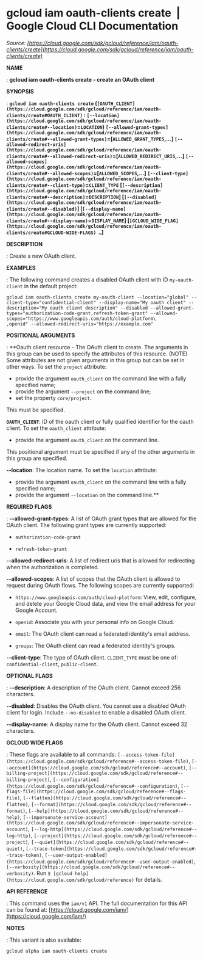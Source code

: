 # gcloud iam oauth-clients create  |  Google Cloud CLI Documentation

*Source: [https://cloud.google.com/sdk/gcloud/reference/iam/oauth-clients/create](https://cloud.google.com/sdk/gcloud/reference/iam/oauth-clients/create)*

**NAME**

: **gcloud iam oauth-clients create - create an OAuth client**

**SYNOPSIS**

: **`gcloud iam oauth-clients create` (`[OAUTH_CLIENT](https://cloud.google.com/sdk/gcloud/reference/iam/oauth-clients/create#OAUTH_CLIENT)` : `[--location](https://cloud.google.com/sdk/gcloud/reference/iam/oauth-clients/create#--location)`=`LOCATION`) `[--allowed-grant-types](https://cloud.google.com/sdk/gcloud/reference/iam/oauth-clients/create#--allowed-grant-types)`=[`ALLOWED_GRANT_TYPES`,…] `[--allowed-redirect-uris](https://cloud.google.com/sdk/gcloud/reference/iam/oauth-clients/create#--allowed-redirect-uris)`=[`ALLOWED_REDIRECT_URIS`,…] `[--allowed-scopes](https://cloud.google.com/sdk/gcloud/reference/iam/oauth-clients/create#--allowed-scopes)`=[`ALLOWED_SCOPES`,…] `[--client-type](https://cloud.google.com/sdk/gcloud/reference/iam/oauth-clients/create#--client-type)`=`CLIENT_TYPE` [`[--description](https://cloud.google.com/sdk/gcloud/reference/iam/oauth-clients/create#--description)`=`DESCRIPTION`] [`[--disabled](https://cloud.google.com/sdk/gcloud/reference/iam/oauth-clients/create#--disabled)`] [`[--display-name](https://cloud.google.com/sdk/gcloud/reference/iam/oauth-clients/create#--display-name)`=`DISPLAY_NAME`] [`[GCLOUD_WIDE_FLAG](https://cloud.google.com/sdk/gcloud/reference/iam/oauth-clients/create#GCLOUD-WIDE-FLAGS) …`]**

**DESCRIPTION**

: Create a new OAuth client.

**EXAMPLES**

: The following command creates a disabled OAuth client with ID
``my-oauth-client`` in the default project:

```
gcloud iam oauth-clients create my-oauth-client --location="global" --client-type="confidential-client" --display-name="My oauth client" --description="My oauth client description" --disabled --allowed-grant-types="authorization-code-grant,refresh-token-grant" --allowed-scopes="https://www.googleapis.com/auth/cloud-platform\
,openid" --allowed-redirect-uris="https://example.com"
```

**POSITIONAL ARGUMENTS**

: **Oauth client resource - The OAuth client to create. The arguments in this group
can be used to specify the attributes of this resource. (NOTE) Some attributes
are not given arguments in this group but can be set in other ways.
To set the `project` attribute:

- provide the argument `oauth_client` on the command line with a fully
specified name;
- provide the argument `--project` on the command line;
- set the property `core/project`.

This must be specified.

**`OAUTH_CLIENT`**:
ID of the oauth client or fully qualified identifier for the oauth client.
To set the `oauth_client` attribute:

- provide the argument `oauth_client` on the command line.

This positional argument must be specified if any of the other arguments in this
group are specified.

**--location**:
The location name.
To set the `location` attribute:

- provide the argument `oauth_client` on the command line with a fully
specified name;
- provide the argument `--location` on the command line.**

**REQUIRED FLAGS**

: **--allowed-grant-types**:
A list of OAuth grant types that are allowed for the OAuth client.
The following grant types are currently supported:

- `authorization-code-grant`

- `refresh-token-grant`

**--allowed-redirect-uris**:
A list of redirect uris that is allowed for redirecting when the authorization
is completed.

**--allowed-scopes**:
A list of scopes that the OAuth client is allowed to request during OAuth flows.
The following scopes are currently supported:

- `https://www.googleapis.com/auth/cloud-platform`: View, edit,
configure, and delete your Google Cloud data, and view the email address for
your Google Account.

- `openid`: Associate you with your personal info on Google Cloud.

- `email`: The OAuth client can read a federated identity's email
address.

- `groups`: The OAuth client can read a federated identity's groups.

**--client-type**:
The type of OAuth client. `CLIENT_TYPE` must be one of:
`confidential-client`, `public-client`.

**OPTIONAL FLAGS**

: **--description**:
A description of the OAuth client. Cannot exceed 256 characters.

**--disabled**:
Disables the OAuth client. You cannot use a disabled OAuth client for login.
Include `--no-disabled` to enable a disabled OAuth client.

**--display-name**:
A display name for the OAuth client. Cannot exceed 32 characters.

**GCLOUD WIDE FLAGS**

: These flags are available to all commands: `[--access-token-file](https://cloud.google.com/sdk/gcloud/reference#--access-token-file)`,
`[--account](https://cloud.google.com/sdk/gcloud/reference#--account)`, `[--billing-project](https://cloud.google.com/sdk/gcloud/reference#--billing-project)`,
`[--configuration](https://cloud.google.com/sdk/gcloud/reference#--configuration)`,
`[--flags-file](https://cloud.google.com/sdk/gcloud/reference#--flags-file)`,
`[--flatten](https://cloud.google.com/sdk/gcloud/reference#--flatten)`, `[--format](https://cloud.google.com/sdk/gcloud/reference#--format)`, `[--help](https://cloud.google.com/sdk/gcloud/reference#--help)`, `[--impersonate-service-account](https://cloud.google.com/sdk/gcloud/reference#--impersonate-service-account)`,
`[--log-http](https://cloud.google.com/sdk/gcloud/reference#--log-http)`,
`[--project](https://cloud.google.com/sdk/gcloud/reference#--project)`, `[--quiet](https://cloud.google.com/sdk/gcloud/reference#--quiet)`, `[--trace-token](https://cloud.google.com/sdk/gcloud/reference#--trace-token)`, `[--user-output-enabled](https://cloud.google.com/sdk/gcloud/reference#--user-output-enabled)`,
`[--verbosity](https://cloud.google.com/sdk/gcloud/reference#--verbosity)`.
Run `$ [gcloud help](https://cloud.google.com/sdk/gcloud/reference)` for details.

**API REFERENCE**

: This command uses the `iam/v1` API. The full documentation for this
API can be found at: [https://cloud.google.com/iam/](https://cloud.google.com/iam/)

**NOTES**

: This variant is also available:

```
gcloud alpha iam oauth-clients create
```